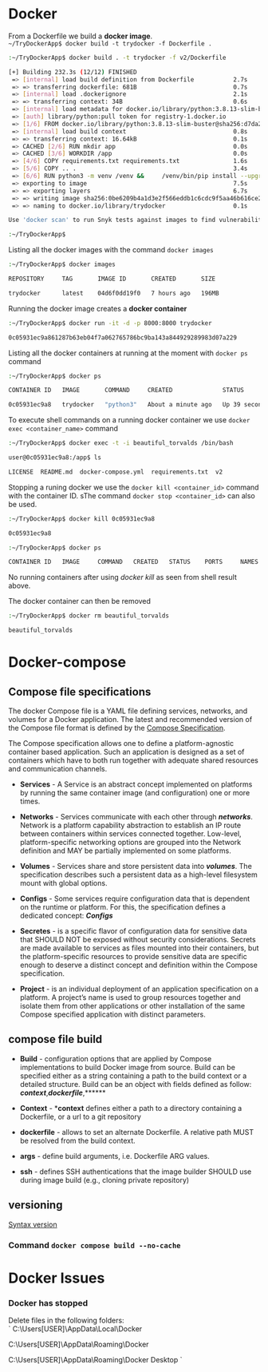 # Docker
From a Dockerfile we build a **docker image**.  
`~/TryDockerApp$ docker build -t trydocker -f Dockerfile .`
```sh
:~/TryDockerApp$ docker build . -t trydocker -f v2/Dockerfile

[+] Building 232.3s (12/12) FINISHED
 => [internal] load build definition from Dockerfile           2.7s
 => => transferring dockerfile: 681B                           0.7s
 => [internal] load .dockerignore                              2.1s
 => => transferring context: 34B                               0.6s
 => [internal] load metadata for docker.io/library/python:3.8.13-slim-buster  9.6s
 => [auth] library/python:pull token for registry-1.docker.io                 0.0s
 => [1/6] FROM docker.io/library/python:3.8.13-slim-buster@sha256:d7da2b370dbb2f3f34bacc4aeec4ee52c22e7e49b41957a  0.1s
 => [internal] load build context                              0.8s
 => => transferring context: 16.64kB                           0.1s
 => CACHED [2/6] RUN mkdir app                                 0.0s
 => CACHED [3/6] WORKDIR /app                                  0.0s
 => [4/6] COPY requirements.txt requirements.txt               1.6s
 => [5/6] COPY .. .                                            3.4s
 => [6/6] RUN python3 -m venv /venv &&     /venv/bin/pip install --upgrade pip &&     /venv/bin/pip install --u  205.2s
 => exporting to image                                         7.5s
 => => exporting layers                                        6.7s
 => => writing image sha256:0be6209b4a1d3e2f566eddb1c6cdc9f5aa46b616ce288ecf123111de90df109a  0.1s
 => => naming to docker.io/library/trydocker                   0.1s

Use 'docker scan' to run Snyk tests against images to find vulnerabilities and learn how to fix them  

:~/TryDockerApp$
```
Listing all the docker images with the command `docker images`  


```sh
:~/TryDockerApp$ docker images

REPOSITORY     TAG       IMAGE ID       CREATED       SIZE 

trydocker      latest    04d6f0dd19f0   7 hours ago   196MB
```
Running the docker image creates a **docker container**  
 
```sh
:~/TryDockerApp$ docker run -it -d -p 8000:8000 trydocker

0c05931ec9a861287b63eb04f7a062765786bc9ba143a844929289983d07a229
```

Listing all the docker containers at running at the moment with `docker ps` command  


```sh
:~/TryDockerApp$ docker ps

CONTAINER ID   IMAGE       COMMAND     CREATED              STATUS          PORTS                    NAMES  

0c05931ec9a8   trydocker   "python3"   About a minute ago   Up 39 seconds   0.0.0.0:8000->8000/tcp   beautiful_torvalds
```
To execute shell commands on a running docker container we use `docker exec <container_name>` command  


```sh
:~/TryDockerApp$ docker exec -t -i beautiful_torvalds /bin/bash

user@0c05931ec9a8:/app$ ls  

LICENSE  README.md  docker-compose.yml  requirements.txt  v2
```
Stopping a runing docker we use the `docker kill <container_id>` command with the container ID. sThe command `docker stop <container_id>` can also be used.
   
```sh
:~/TryDockerApp$ docker kill 0c05931ec9a8

0c05931ec9a8
```

  
```sh
:~/TryDockerApp$ docker ps

CONTAINER ID   IMAGE     COMMAND   CREATED   STATUS    PORTS     NAMES
```
 No running containers after using *docker kill* as seen from shell result above.  

 The docker container can then  be removed


```sh
:~/TryDockerApp$ docker rm beautiful_torvalds

beautiful_torvalds
```
# Docker-compose

## Compose file specifications
The docker Compose file is a YAML file defining services, networks, and volumes for a Docker application.
The latest and recommended version of the Compose file format is defined by the [Compose Specification](https://github.com/compose-spec/compose-spec/blob/master/spec.md). 

The Compose specification allows one to define a platform-agnostic container based application. 
Such an application is designed as a set of containers which have to both run together with adequate shared resources and communication channels.

- **Services** - A Service is an abstract concept implemented on platforms by running the same container image 
            (and configuration) one or more times.

- **Networks** - Services communicate with each other through ***networks***. Network is a platform capability      abstraction 
            to establish an IP route between containers within services connected together. Low-level, platform-specific 
            networking options are grouped into the Network definition and MAY be partially implemented on some platforms.
- **Volumes** - Services share and store persistent data into ***volumes***. The specification describes such a 
            persistent data as a high-level filesystem mount with global options.

- **Configs** - Some services require configuration data that is dependent on the runtime or platform. 
            For this, the specification defines a dedicated concept: ***Configs***

- **Secretes** - is a specific flavor of configuration data for sensitive data that SHOULD NOT be exposed without 
            security considerations. Secrets are made available to services as files mounted into their containers, but the platform-specific resources to provide sensitive data are specific enough to deserve a distinct concept and definition within the Compose specification.

- **Project** - is an individual deployment of an application specification on a platform. A project’s name is used 
            to group resources together and isolate them from other applications or other installation of the same Compose specified application with distinct parameters. 

## compose file build

- **Build** - configuration options that are applied by Compose implementations to build Docker image from source.        Build can be specified either as a string containing a path to the build context or a detailed structure. Build can be an object with fields defined as follow: ***context***,***dockerfile***,******

- **Context** - ***context** defines either a path to a directory containing a Dockerfile, or a url to a git repository

- **dockerfile** - allows to set an alternate Dockerfile. A relative path MUST be resolved from the build context.

- **args** -  define build arguments, i.e. Dockerfile ARG values.

- **ssh** - defines SSH authentications that the image builder SHOULD use during image build (e.g., cloning private       repository)
## versioning

[Syntax version](https://docs.docker.com/compose/compose-file/compose-versioning/)

### Command `docker compose build --no-cache`


# Docker Issues
### Docker has stopped

Delete files in the following folders:  
`
C:\Users[USER]\AppData\Local\Docker

C:\Users[USER]\AppData\Roaming\Docker

C:\Users[USER]\AppData\Roaming\Docker Desktop
`
